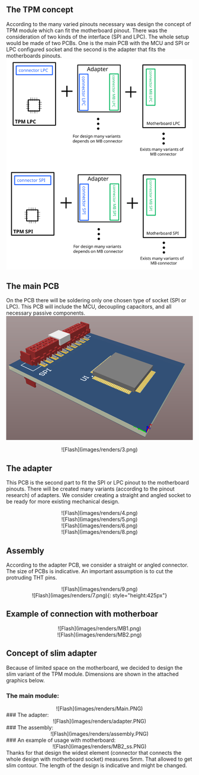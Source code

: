 ## The TPM concept
According to the many varied pinouts necessary was design the concept of TPM 
module which can fit the motherboard pinout. There was the consideration of 
two kinds of the interface (SPI and LPC). The whole setup would be made of two 
PCBs. One is the main PCB with the MCU and SPI or LPC configured socket and the 
second is the adapter that fits the motherboards pinouts.
![Flash](images/renders/koncepcja_TPM_adapter.svg)

## The main PCB
On the PCB there will be soldering only one chosen type of socket (SPI or LPC). 
This PCB will include the MCU, decoupling capacitors, and all necessary passive 
components.
![Flash](images/renders/2.png)
<center>![Flash](images/renders/3.png)</center>

## The adapter
This PCB is the second part to fit the SPI or LPC pinout to the motherboard 
pinouts. There will be created many variants (according to the pinout research) 
of adapters. We consider creating a straight and angled socket to be ready for
more existing mechanical design.
<center>![Flash](images/renders/4.png)</center>
<center>![Flash](images/renders/5.png)</center>
<center>![Flash](images/renders/6.png)</center>
<center>![Flash](images/renders/8.png)</center>

## Assembly
According to the adapter PCB, we consider a straight or angled connector. The 
size of PCBs is indicative. An important assumption is to cut the protruding THT
pins.
<center>![Flash](images/renders/9.png)</center>
<center>![Flash](images/renders/7.png){: style="height:425px"}</center>

## Example of connection with motherboar
<center>![Flash](images/renders/MB1.png)</center>
<center>![Flash](images/renders/MB2.png)</center>

## Concept of slim adapter
Because of limited space on the motherboard, we decided to design the slim 
variant of the TPM module. Dimensions are shown in the attached graphics below.
### The main module:
<center>![Flash](images/renders/Main.PNG)</center>
### The adapter:
<center>![Flash](images/renders/adapter.PNG)</center>
### The assembly:
<center>![Flash](images/renders/assembly.PNG)</center>
### An example of usage with motherboard:
<center>![Flash](images/renders/MB2_ss.PNG)</center>
Thanks for that design the widest element (connector that connects the whole 
design with motherboard socket) measures 5mm. That allowed to get slim contour. 
The length of the design is indicative and might be changed.
